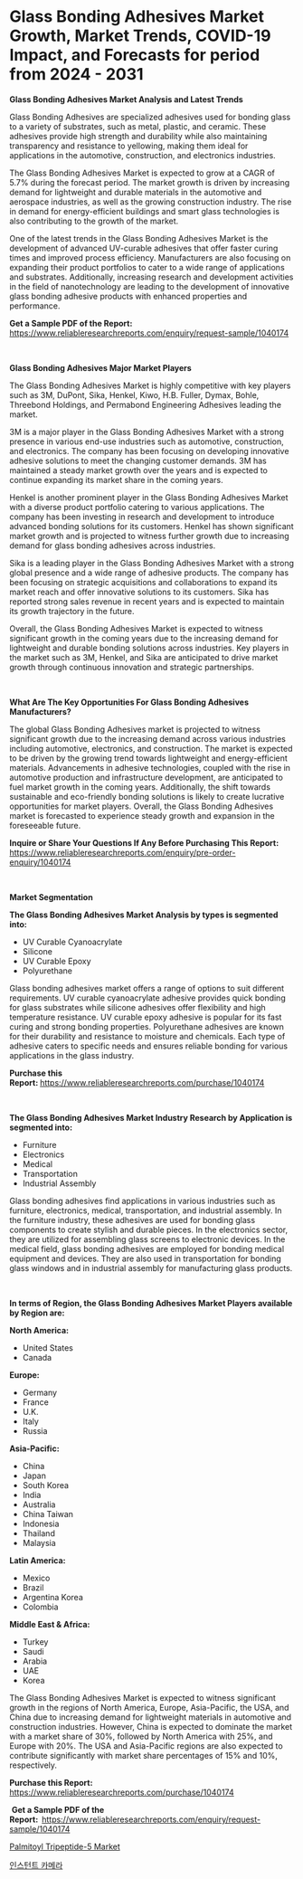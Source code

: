 <p><h1>Glass Bonding Adhesives Market Growth, Market Trends, COVID-19 Impact, and Forecasts for period from 2024 - 2031</h1></p><p><strong>Glass Bonding Adhesives Market Analysis and Latest Trends</strong></p>
<p><p>Glass Bonding Adhesives are specialized adhesives used for bonding glass to a variety of substrates, such as metal, plastic, and ceramic. These adhesives provide high strength and durability while also maintaining transparency and resistance to yellowing, making them ideal for applications in the automotive, construction, and electronics industries.</p><p>The Glass Bonding Adhesives Market is expected to grow at a CAGR of 5.7% during the forecast period. The market growth is driven by increasing demand for lightweight and durable materials in the automotive and aerospace industries, as well as the growing construction industry. The rise in demand for energy-efficient buildings and smart glass technologies is also contributing to the growth of the market.</p><p>One of the latest trends in the Glass Bonding Adhesives Market is the development of advanced UV-curable adhesives that offer faster curing times and improved process efficiency. Manufacturers are also focusing on expanding their product portfolios to cater to a wide range of applications and substrates. Additionally, increasing research and development activities in the field of nanotechnology are leading to the development of innovative glass bonding adhesive products with enhanced properties and performance.</p></p>
<p><strong>Get a Sample PDF of the Report:&nbsp;</strong> <a href="https://www.reliableresearchreports.com/enquiry/request-sample/1040174">https://www.reliableresearchreports.com/enquiry/request-sample/1040174</a></p>
<p>&nbsp;</p>
<p><strong>Glass Bonding Adhesives Major Market Players</strong></p>
<p><p>The Glass Bonding Adhesives Market is highly competitive with key players such as 3M, DuPont, Sika, Henkel, Kiwo, H.B. Fuller, Dymax, Bohle, Threebond Holdings, and Permabond Engineering Adhesives leading the market. </p><p>3M is a major player in the Glass Bonding Adhesives Market with a strong presence in various end-use industries such as automotive, construction, and electronics. The company has been focusing on developing innovative adhesive solutions to meet the changing customer demands. 3M has maintained a steady market growth over the years and is expected to continue expanding its market share in the coming years.</p><p>Henkel is another prominent player in the Glass Bonding Adhesives Market with a diverse product portfolio catering to various applications. The company has been investing in research and development to introduce advanced bonding solutions for its customers. Henkel has shown significant market growth and is projected to witness further growth due to increasing demand for glass bonding adhesives across industries.</p><p>Sika is a leading player in the Glass Bonding Adhesives Market with a strong global presence and a wide range of adhesive products. The company has been focusing on strategic acquisitions and collaborations to expand its market reach and offer innovative solutions to its customers. Sika has reported strong sales revenue in recent years and is expected to maintain its growth trajectory in the future.</p><p>Overall, the Glass Bonding Adhesives Market is expected to witness significant growth in the coming years due to the increasing demand for lightweight and durable bonding solutions across industries. Key players in the market such as 3M, Henkel, and Sika are anticipated to drive market growth through continuous innovation and strategic partnerships.</p></p>
<p>&nbsp;</p>
<p><strong>What Are The Key Opportunities For Glass Bonding Adhesives Manufacturers?</strong></p>
<p><p>The global Glass Bonding Adhesives market is projected to witness significant growth due to the increasing demand across various industries including automotive, electronics, and construction. The market is expected to be driven by the growing trend towards lightweight and energy-efficient materials. Advancements in adhesive technologies, coupled with the rise in automotive production and infrastructure development, are anticipated to fuel market growth in the coming years. Additionally, the shift towards sustainable and eco-friendly bonding solutions is likely to create lucrative opportunities for market players. Overall, the Glass Bonding Adhesives market is forecasted to experience steady growth and expansion in the foreseeable future.</p></p>
<p><strong>Inquire or Share Your Questions If Any Before Purchasing This Report:</strong> <a href="https://www.reliableresearchreports.com/enquiry/pre-order-enquiry/1040174">https://www.reliableresearchreports.com/enquiry/pre-order-enquiry/1040174</a></p>
<p>&nbsp;</p>
<p><strong>Market Segmentation</strong></p>
<p><strong>The Glass Bonding Adhesives Market Analysis by types is segmented into:</strong></p>
<p><ul><li>UV Curable Cyanoacrylate</li><li>Silicone</li><li>UV Curable Epoxy</li><li>Polyurethane</li></ul></p>
<p><p>Glass bonding adhesives market offers a range of options to suit different requirements. UV curable cyanoacrylate adhesive provides quick bonding for glass substrates while silicone adhesives offer flexibility and high temperature resistance. UV curable epoxy adhesive is popular for its fast curing and strong bonding properties. Polyurethane adhesives are known for their durability and resistance to moisture and chemicals. Each type of adhesive caters to specific needs and ensures reliable bonding for various applications in the glass industry.</p></p>
<p><strong>Purchase this Report:&nbsp;</strong><a href="https://www.reliableresearchreports.com/purchase/1040174">https://www.reliableresearchreports.com/purchase/1040174</a></p>
<p>&nbsp;</p>
<p><strong>The Glass Bonding Adhesives Market Industry Research by Application is segmented into:</strong></p>
<p><ul><li>Furniture</li><li>Electronics</li><li>Medical</li><li>Transportation</li><li>Industrial Assembly</li></ul></p>
<p><p>Glass bonding adhesives find applications in various industries such as furniture, electronics, medical, transportation, and industrial assembly. In the furniture industry, these adhesives are used for bonding glass components to create stylish and durable pieces. In the electronics sector, they are utilized for assembling glass screens to electronic devices. In the medical field, glass bonding adhesives are employed for bonding medical equipment and devices. They are also used in transportation for bonding glass windows and in industrial assembly for manufacturing glass products.</p></p>
<p>&nbsp;</p>
<p><strong>In terms of Region, the Glass Bonding Adhesives Market Players available by Region are:</strong></p>
<p>
    <p> <strong> North America: </strong>
        <ul>
            <li>United States</li>
            <li>Canada</li>
        </ul>
        </p> 
    <p> <strong> Europe: </strong>
        <ul>
            <li>Germany</li>
            <li>France</li>
            <li>U.K.</li>
            <li>Italy</li>
            <li>Russia</li>
        </ul>
        </p> 
    <p> <strong> Asia-Pacific: </strong>
        <ul>
            <li>China</li>
            <li>Japan</li>
            <li>South Korea</li>
            <li>India</li>
            <li>Australia</li>
            <li>China Taiwan</li>
            <li>Indonesia</li>
            <li>Thailand</li>
            <li>Malaysia</li>
        </ul>
        </p> 
    <p> <strong> Latin America: </strong>
        <ul>
            <li>Mexico</li>
            <li>Brazil</li>
            <li>Argentina Korea</li>
            <li>Colombia</li>
        </ul>
        </p> 
    <p> <strong> Middle East & Africa: </strong>
        <ul>
            <li>Turkey</li>
            <li>Saudi</li>
            <li>Arabia</li>
            <li>UAE</li>
            <li>Korea</li>
        </ul>
    </p>
    </p>
<p><p>The Glass Bonding Adhesives Market is expected to witness significant growth in the regions of North America, Europe, Asia-Pacific, the USA, and China due to increasing demand for lightweight materials in automotive and construction industries. However, China is expected to dominate the market with a market share of 30%, followed by North America with 25%, and Europe with 20%. The USA and Asia-Pacific regions are also expected to contribute significantly with market share percentages of 15% and 10%, respectively.</p></p>
<p><strong>Purchase this Report: </strong><a href="https://www.reliableresearchreports.com/purchase/1040174">https://www.reliableresearchreports.com/purchase/1040174</a></p>
<p>&nbsp;<strong>Get a Sample PDF of the Report:&nbsp;&nbsp;</strong><a href="https://www.reliableresearchreports.com/enquiry/request-sample/1040174">https://www.reliableresearchreports.com/enquiry/request-sample/1040174</a></p>
<p><strong></strong></p>
<p><p><a href="https://natural-crush-b99.notion.site/Palmitoyl-Tripeptide-5-Market-Size-Growth-and-Forecast-from-2024-2031-f29d2dc5f5d846d598e209279a8e8632">Palmitoyl Tripeptide-5 Market</a></p><p><a href="https://medium.com/@josefarice/%EC%A6%89%EC%84%9D-%EC%B9%B4%EB%A9%94%EB%9D%BC-%EC%8B%9C%EC%9E%A5-%EB%B6%84%EC%84%9D-%EA%B8%80%EB%A1%9C%EB%B2%8C-%EC%82%B0%EC%97%85-%EC%A0%84%EB%A7%9D-%EB%B0%8F-%EC%98%88%EC%B8%A1-2024%EB%85%84%EB%B6%80%ED%84%B0-2031%EB%85%84-749bfc4681e8">인스턴트 카메라</a></p></p>